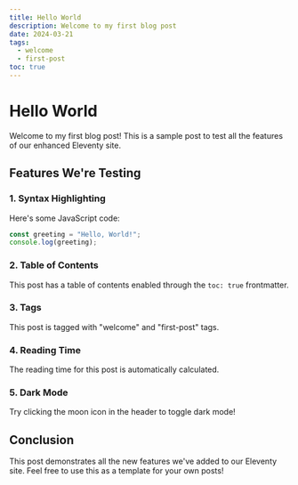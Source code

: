 ```yaml
---
title: Hello World
description: Welcome to my first blog post
date: 2024-03-21
tags:
  - welcome
  - first-post
toc: true
---
```


# Hello World

Welcome to my first blog post! This is a sample post to test all the features of our enhanced Eleventy site.

## Features We're Testing

### 1. Syntax Highlighting

Here's some JavaScript code:

```javascript
const greeting = "Hello, World!";
console.log(greeting);
```

### 2. Table of Contents

This post has a table of contents enabled through the `toc: true` frontmatter.

### 3. Tags

This post is tagged with "welcome" and "first-post" tags.

### 4. Reading Time

The reading time for this post is automatically calculated.

### 5. Dark Mode

Try clicking the moon icon in the header to toggle dark mode!

## Conclusion

This post demonstrates all the new features we've added to our Eleventy site. Feel free to use this as a template for your own posts! 